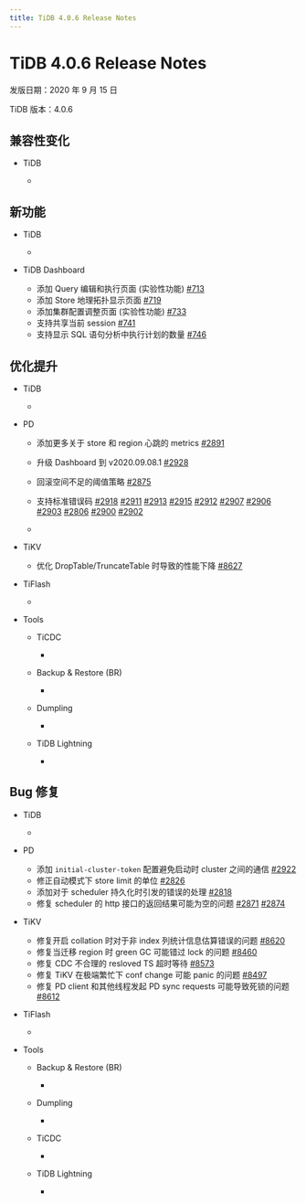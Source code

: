 ```yaml
---
title: TiDB 4.0.6 Release Notes
---
```


# TiDB 4.0.6 Release Notes

发版日期：2020 年 9 月 15 日

TiDB 版本：4.0.6

## 兼容性变化

+ TiDB

    - 

## 新功能

+ TiDB

    - 


+ TiDB Dashboard

  - 添加 Query 编辑和执行页面 (实验性功能) [#713](https://github.com/pingcap-incubator/tidb-dashboard/pull/713)
  - 添加 Store 地理拓扑显示页面 [#719](https://github.com/pingcap-incubator/tidb-dashboard/pull/719)
  - 添加集群配置调整页面 (实验性功能) [#733](https://github.com/pingcap-incubator/tidb-dashboard/pull/733)
  - 支持共享当前 session [#741](https://github.com/pingcap-incubator/tidb-dashboard/pull/741)
  - 支持显示 SQL 语句分析中执行计划的数量 [#746](https://github.com/pingcap-incubator/tidb-dashboard/pull/746)

## 优化提升

+ TiDB

    - 

+ PD
    - 添加更多关于 store 和 region 心跳的 metrics [#2891](https://github.com/tikv/pd/pull/2891)
    - 升级 Dashboard 到 v2020.09.08.1 [#2928](https://github.com/pingcap/pd/pull/2928)
    - 回滚空间不足的阈值策略 [#2875](https://github.com/pingcap/pd/pull/2875)
    - 支持标准错误码 [#2918](https://github.com/tikv/pd/pull/2918) [#2911](https://github.com/tikv/pd/pull/2911) [#2913](https://github.com/tikv/pd/pull/2913) [#2915](https://github.com/tikv/pd/pull/2915) [#2912](https://github.com/tikv/pd/pull/2912) [#2907](https://github.com/tikv/pd/pull/2907) [#2906](https://github.com/tikv/pd/pull/2906) [#2903](https://github.com/tikv/pd/pull/2903) [#2806](https://github.com/tikv/pd/pull/2806) [#2900](https://github.com/tikv/pd/pull/2900) [#2902](https://github.com/tikv/pd/pull/2902)

    - 

+ TiKV

    - 优化 DropTable/TruncateTable 时导致的性能下降 [#8627](https://github.com/tikv/tikv/pull/8627)

+ TiFlash

    - 

+ Tools

    + TiCDC

        - 

    + Backup & Restore (BR)

        - 

    + Dumpling

        - 

    + TiDB Lightning

        - 

## Bug 修复

+ TiDB

    - 

+ PD
    - 添加 `initial-cluster-token` 配置避免启动时 cluster 之间的通信 [#2922](https://github.com/pingcap/pd/pull/2922)
    - 修正自动模式下 store limit 的单位 [#2826](https://github.com/pingcap/pd/pull/2826)
    - 添加对于 scheduler 持久化时引发的错误的处理 [#2818](https://github.com/tikv/pd/pull/2818)
    - 修复 scheduler 的 http 接口的返回结果可能为空的问题 [#2871](https://github.com/tikv/pd/pull/2871) [#2874](https://github.com/tikv/pd/pull/2874)

+ TiKV

    - 修复开启 collation 时对于非 index 列统计信息估算错误的问题 [#8620](https://github.com/tikv/tikv/pull/8620)
    - 修复当迁移 region 时 green GC 可能错过 lock 的问题 [#8460](https://github.com/tikv/tikv/pull/8460)
    - 修复 CDC 不合理的 resloved TS 超时等待 [#8573](https://github.com/tikv/tikv/pull/8573)
    - 修复 TiKV 在极端繁忙下 conf change 可能 panic 的问题 [#8497](https://github.com/tikv/tikv/pull/8497)
    - 修复 PD client 和其他线程发起 PD sync requests 可能导致死锁的问题 [#8612](https://github.com/tikv/tikv/pull/8612)

+ TiFlash

    - 

+ Tools

    + Backup & Restore (BR)

        - 

    + Dumpling

        - 

    + TiCDC

        - 

    + TiDB Lightning

        - 
